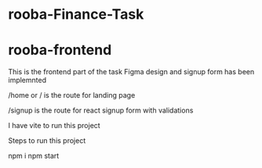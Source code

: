 # rooba-Finance-Task
# rooba-frontend


This is the frontend part of the task
Figma design and signup form has been implemnted

/home or / is the route for landing page

/signup is the route for react signup form with validations 

I have vite to run this project

Steps to run this project

npm i
npm start
